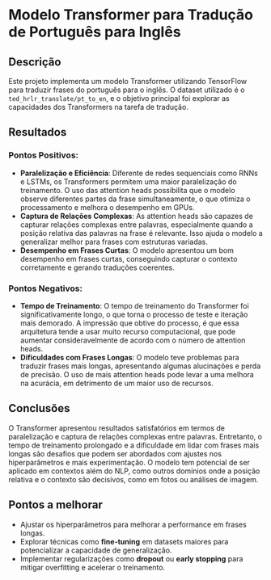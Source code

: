 # Modelo Transformer para Tradução de Português para Inglês

## Descrição
Este projeto implementa um modelo Transformer utilizando TensorFlow para traduzir frases do português para o inglês. O dataset utilizado é o `ted_hrlr_translate/pt_to_en`, e o objetivo principal foi explorar as capacidades dos Transformers na tarefa de tradução.

## Resultados
### Pontos Positivos:
- **Paralelização e Eficiência**: Diferente de redes sequenciais como RNNs e LSTMs, os Transformers permitem uma maior paralelização do treinamento. O uso das attention heads possibilita que o modelo observe diferentes partes da frase simultaneamente, o que otimiza o processamento e melhora o desempenho em GPUs.
- **Captura de Relações Complexas**: As attention heads são capazes de capturar relações complexas entre palavras, especialmente quando a posição relativa das palavras na frase é relevante. Isso ajuda o modelo a generalizar melhor para frases com estruturas variadas.
- **Desempenho em Frases Curtas**: O modelo apresentou um bom desempenho em frases curtas, conseguindo capturar o contexto corretamente e gerando traduções coerentes.

### Pontos Negativos:
- **Tempo de Treinamento**: O tempo de treinamento do Transformer foi significativamente longo, o que torna o processo de teste e iteração mais demorado. A impressão que obtive do processo, é que essa arquitetura tende a usar muito recurso computacional, que pode aumentar consideravelmente de acordo com o número de attention heads.
- **Dificuldades com Frases Longas**: O modelo teve problemas para traduzir frases mais longas, apresentando algumas alucinações e perda de precisão. O uso de mais attention heads pode levar a uma melhora na acurácia, em detrimento de um maior uso de recursos.

## Conclusões
O Transformer apresentou resultados satisfatórios em termos de paralelização e captura de relações complexas entre palavras. Entretanto, o tempo de treinamento prolongado e a dificuldade em lidar com frases mais longas são desafios que podem ser abordados com ajustes nos hiperparâmetros e mais experimentação. O modelo tem potencial de ser aplicado em contextos além do NLP, como outros domínios onde a posição relativa e o contexto são decisivos, como em fotos ou análises de imagem.

## Pontos a melhorar
- Ajustar os hiperparâmetros para melhorar a performance em frases longas.
- Explorar técnicas como **fine-tuning** em datasets maiores para potencializar a capacidade de generalização.
- Implementar regularizações como **dropout** ou **early stopping** para mitigar overfitting e acelerar o treinamento.
